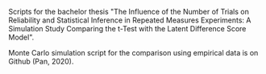 Scripts for the bachelor thesis "The Influence of the Number of Trials on Reliability and Statistical Inference in Repeated Measures Experiments: A Simulation Study Comparing the t-Test with the Latent Difference Score Model".


Monte Carlo simulation 
script for the comparison using empirical data is on Github (Pan, 2020).
